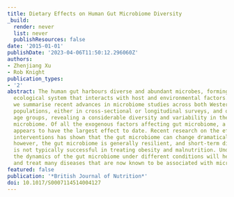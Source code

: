 ```yaml
---
title: Dietary Effects on Human Gut Microbiome Diversity
_build:
  render: never
  list: never
  publishResources: false
date: '2015-01-01'
publishDate: '2023-04-06T11:50:12.296060Z'
authors:
- Zhenjiang Xu
- Rob Knight
publication_types:
- '2'
abstract: The human gut harbours diverse and abundant microbes, forming a complex
  ecological system that interacts with host and environmental factors. In this article,
  we summarise recent advances in microbiome studies across both Western and non-Western
  populations, either in cross-sectional or longitudinal surveys, and over various
  age groups, revealing a considerable diversity and variability in the human gut
  microbiome. Of all the exogenous factors affecting gut microbiome, a long-term diet
  appears to have the largest effect to date. Recent research on the effects of dietary
  interventions has shown that the gut microbiome can change dramatically with diet;
  however, the gut microbiome is generally resilient, and short-term dietary intervention
  is not typically successful in treating obesity and malnutrition. Understanding
  the dynamics of the gut microbiome under different conditions will help us diagnose
  and treat many diseases that are now known to be associated with microbial communities.
featured: false
publication: '*British Journal of Nutrition*'
doi: 10.1017/S0007114514004127
---
```


